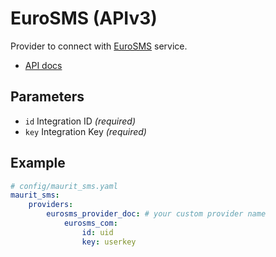 # EuroSMS (APIv3)

Provider to connect with [EuroSMS](https://www.eurosms.com/) service.
- [API docs](https://www.eurosms.com/sms/docs/SMS.API.v-3.1.15.pdf)

## Parameters

 * `id` Integration ID *(required)*
 * `key` Integration Key *(required)*

## Example

``` yaml
# config/maurit_sms.yaml
maurit_sms:
    providers:
        eurosms_provider_doc: # your custom provider name
            eurosms_com:
                id: uid
                key: userkey
```
